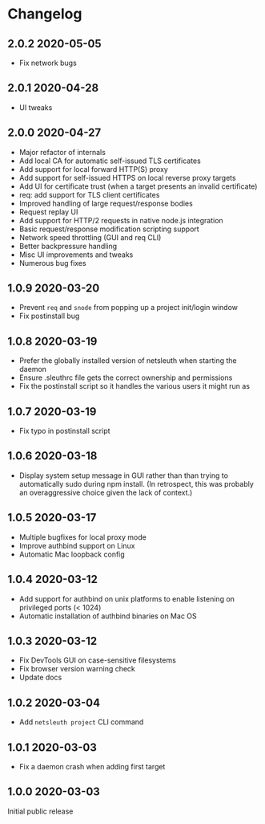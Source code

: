 Changelog
=========
2.0.2 2020-05-05
----------------
- Fix network bugs

2.0.1 2020-04-28
----------------
- UI tweaks

2.0.0 2020-04-27
----------------
- Major refactor of internals
- Add local CA for automatic self-issued TLS certificates
- Add support for local forward HTTP(S) proxy
- Add support for self-issued HTTPS on local reverse proxy targets
- Add UI for certificate trust (when a target presents an invalid certificate)
- req: add support for TLS client certificates
- Improved handling of large request/response bodies
- Request replay UI
- Add support for HTTP/2 requests in native node.js integration
- Basic request/response modification scripting support
- Network speed throttling (GUI and req CLI)
- Better backpressure handling
- Misc UI improvements and tweaks
- Numerous bug fixes

1.0.9 2020-03-20
----------------
- Prevent `req` and `snode` from popping up a project init/login window
- Fix postinstall bug

1.0.8 2020-03-19
----------------
- Prefer the globally installed version of netsleuth when starting the daemon
- Ensure .sleuthrc file gets the correct ownership and permissions
- Fix the postinstall script so it handles the various users it might run as

1.0.7 2020-03-19
----------------
- Fix typo in postinstall script

1.0.6 2020-03-18
----------------
- Display system setup message in GUI rather than than trying to automatically sudo during npm install.  (In retrospect, this was probably an overaggressive choice given the lack of context.)

1.0.5 2020-03-17
----------------
- Multiple bugfixes for local proxy mode
- Improve authbind support on Linux
- Automatic Mac loopback config

1.0.4 2020-03-12
----------------
- Add support for authbind on unix platforms to enable listening on privileged ports (< 1024)
- Automatic installation of authbind binaries on Mac OS

1.0.3 2020-03-12
----------------
- Fix DevTools GUI on case-sensitive filesystems
- Fix browser version warning check
- Update docs

1.0.2 2020-03-04
----------------
- Add `netsleuth project` CLI command

1.0.1 2020-03-03
----------------
- Fix a daemon crash when adding first target

1.0.0 2020-03-03
----------------
Initial public release